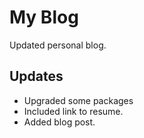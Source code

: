 # My Blog
Updated personal blog. 

## Updates
- Upgraded some packages
- Included link to resume.
- Added blog post.
